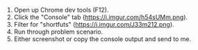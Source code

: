 1. Open up Chrome dev tools (F12).
2. Click the "Console" tab (https://i.imgur.com/h54sUMm.png).
3. Filter for "shortfuts" (https://i.imgur.com/J33m212.png).
4. Run through problem scenario.
5. Either screenshot or copy the console output and send to me.